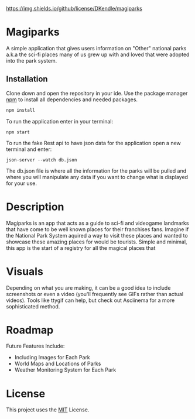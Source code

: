 https://img.shields.io/github/license/DKendle/magiparks
# Magiparks

 A simple application that gives users information on "Other" national parks a.k.a
the sci-fi places many of us grew up with and loved that were adopted into the park
system.

## Installation

Clone down and open the repository in your ide. Use the package manager [npm](https://www.npmjs.com/) to install all dependencies and needed packages.

```bash
npm install 
```
To run the application enter in your terminal:
```
npm start
```
To run the fake Rest api to have json data for the application open a new terminal and enter:
```
json-server --watch db.json
```
The db.json file is where all the information for the parks will be pulled and where you will manipulate any data if you want to change what is displayed for your use.


# Description

Magiparks is an app that acts as a guide to sci-fi and videogame landmarks that have
come to be well known places for their franchises fans. Imagine if the National Park System
aquired a way to visit these places and wanted to showcase these amazing places for 
would be tourists. Simple and minimal, this app is the start of a registry for all the 
magical places that 

# Visuals

Depending on what you are making, it can be a good idea to include screenshots or even a video (you'll frequently see GIFs rather than actual videos). Tools like ttygif can help, but check out Asciinema for a more sophisticated method.

# Roadmap

Future Features Include:
- Including Images for Each Park
- World Maps and Locations of Parks
- Weather Monitoring System for Each Park


# License

This project uses the [MIT](https://choosealicense.com/licenses/mit/) License.